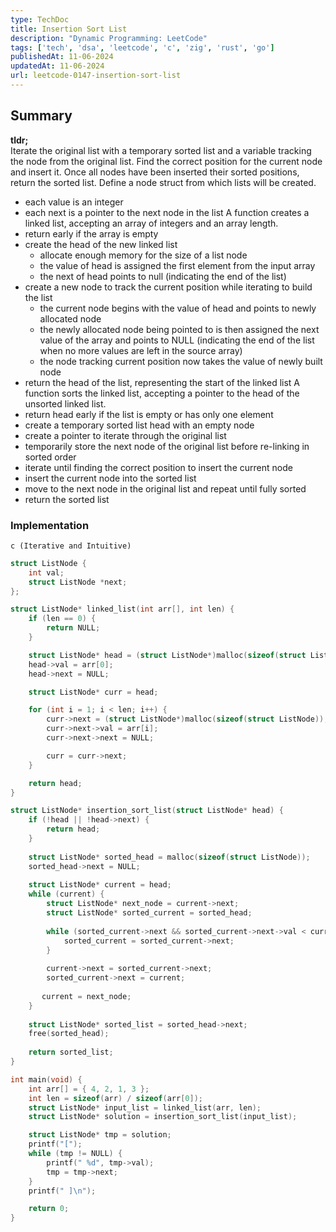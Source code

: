 ```yaml
---
type: TechDoc
title: Insertion Sort List
description: "Dynamic Programming: LeetCode"
tags: ['tech', 'dsa', 'leetcode', 'c', 'zig', 'rust', 'go']
publishedAt: 11-06-2024
updatedAt: 11-06-2024
url: leetcode-0147-insertion-sort-list
---
```

## Summary
**tldr;**  
Iterate the original list with a temporary sorted list and a variable tracking the node from the 
original list. Find the correct position for the current node and insert it. Once all nodes have 
been inserted their sorted positions, return the sorted list.
Define a node struct from which lists will be created.
- each value is an integer
- each next is a pointer to the next node in the list
A function creates a linked list, accepting an array of integers and an array length.
- return early if the array is empty
- create the head of the new linked list
  - allocate enough memory for the size of a list node
  - the value of head is assigned the first element from the input array
  - the next of head points to null (indicating the end of the list)
- create a new node to track the current position while iterating to build the list
  - the current node begins with the value of head and points to newly allocated node
  - the newly allocated node being pointed to is then assigned the next value of the array and 
points to NULL (indicating the end of the list when no more values are left in the source array)
  - the node tracking current position now takes the value of newly built node
- return the head of the list, representing the start of the linked list
A function sorts the linked list, accepting a pointer to the head of the unsorted linked list.
- return head early if the list is empty or has only one element
- create a temporary sorted list head with an empty node
- create a pointer to iterate through the original list
- temporarily store the next node of the original list before re-linking in sorted order
- iterate until finding the correct position to insert the current node
- insert the current node into the sorted list
- move to the next node in the original list and repeat until fully sorted
- return the sorted list

### Implementation
`c (Iterative and Intuitive)`
```c
struct ListNode {
    int val;
    struct ListNode *next;
};

struct ListNode* linked_list(int arr[], int len) {
    if (len == 0) {
        return NULL;
    }

    struct ListNode* head = (struct ListNode*)malloc(sizeof(struct ListNode));
    head->val = arr[0];
    head->next = NULL;

    struct ListNode* curr = head;

    for (int i = 1; i < len; i++) {
        curr->next = (struct ListNode*)malloc(sizeof(struct ListNode));
        curr->next->val = arr[i];
        curr->next->next = NULL;

        curr = curr->next;
    }

    return head;
}

struct ListNode* insertion_sort_list(struct ListNode* head) {
    if (!head || !head->next) {
        return head;
    }
    
    struct ListNode* sorted_head = malloc(sizeof(struct ListNode));
    sorted_head->next = NULL;
    
    struct ListNode* current = head;
    while (current) {
        struct ListNode* next_node = current->next;
        struct ListNode* sorted_current = sorted_head;
        
        while (sorted_current->next && sorted_current->next->val < current->val) {
            sorted_current = sorted_current->next;
        }
        
        current->next = sorted_current->next;
        sorted_current->next = current;
        
       current = next_node;
    }
    
    struct ListNode* sorted_list = sorted_head->next;
    free(sorted_head);
    
    return sorted_list;
}

int main(void) {
    int arr[] = { 4, 2, 1, 3 };
    int len = sizeof(arr) / sizeof(arr[0]);
    struct ListNode* input_list = linked_list(arr, len);
    struct ListNode* solution = insertion_sort_list(input_list);

    struct ListNode* tmp = solution;
    printf("[");
    while (tmp != NULL) {
        printf(" %d", tmp->val);
        tmp = tmp->next;
    }
    printf(" ]\n");

    return 0;
}
```
